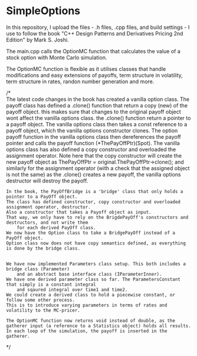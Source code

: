 # SimpleOptions

In this repository, I upload the files - .h files, .cpp files, and build settings - I use to follow the book 
"C++ Design Patterns and Derivatives Pricing 2nd Edition" by Mark S. Joshi.

The main.cpp calls the OptionMC function that calculates the value of a stock option with Monte Carlo simulation.

The OptionMC function is flexible as it utilises classes that handle modifications and easy extensions of payoffs, term structure in volatility,
term structure in rates, randon number generation and more.


/*  
    The latest code changes in the book has created a vanilla option class.
    The payoff class has defined a .clone() function that return a copy (new) of the payoff object.
    this makes sure that changes to the original payoff object wont affect the vanilla options class.
    the .clone() function return a pointer to a payoff object.
    The vanilla options class then takes a const reference to a payoff object, 
        which the vanilla options constructor clones.
    The option payoff function in the vanilla options class then dereferences 
        the payoff pointer and calls the payoff function (*ThePayOffPtr)(Spot).
    The vanilla options class has also defined a copy constructor and overloaded the assignment operator.
    Note here that the copy constructor will create the new payoff object as 
        ThePayOffPtr = original.ThePayOffPtr->clone();
    and similarly for the assignment operator (with a check that the assigned object is not the same)
    as the .clone() creates a new payoff, the vanilla options destructor will destroy the payoff. 
 

    In the book, the PayOffBridge is a 'bridge' class that only holds a pointer to a PayOff object.
    The class has defined constructor, copy constructor and overloaded assignment operator, destructor.
    Also a constructor that takes a Payoff object as input.
    That way, we only have to rely on the BrigdePayOff's constructors and destructors, and not write them
        for each derived PayOff class.
    We now have the Option class to take a BridgePayOff instead of a PayOff object.
    Option class now does not have copy semantics defined, as everything is done by the bridge class.


    We have now implemented Parameters class setup. This both includes a bridge class (Parameter) 
        and an abstract base interface class (IParameterInner).
    We have one derived parameter class so far. The ParametersConstant that simply is a constant integral
        and sqaured integral over time1 and time2.
    We could create a derived class to hold a piecewise constant, or follow some other process.
    This is to introduce varying parameters in terms of rates and volatility to the MC-pricer.

    The OptionMC function now returns void instead of double, as the gatherer input (a reference to a Statistics object) holds all results. In each loop of the simulation, the payoff is inserted in the gatherer.
 */